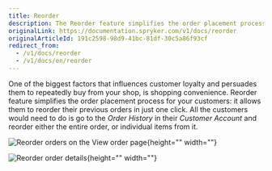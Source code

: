 ```yaml
---
title: Reorder
description: The Reorder feature simplifies the order placement process for your customers- it allows them to reorder their previous orders in just one click.
originalLink: https://documentation.spryker.com/v1/docs/reorder
originalArticleId: 191c2598-98d9-41bc-81df-30c5a86f93cf
redirect_from:
  - /v1/docs/reorder
  - /v1/docs/en/reorder
---
```


One of the biggest factors that influences customer loyalty and persuades them to repeatedly buy from your shop, is shopping convenience. Reorder feature simplifies the order placement process for your customers: it allows them to reorder their previous orders in just one click. All the customers would need to do is go to the _Order History_ in their _Customer Account_ and reorder either the entire order, or individual items from it.

![Reorder orders on the View order page](https://spryker.s3.eu-central-1.amazonaws.com/docs/Features/Order+Management/Reorder/reorder_view_orders.png){height="" width=""}

![Reorder order details](https://spryker.s3.eu-central-1.amazonaws.com/docs/Features/Order+Management/Reorder/reorder_order_details.png){height="" width=""}

<!-- Last review date: Oct 19, 2018  by Helen Kravchenko -->
